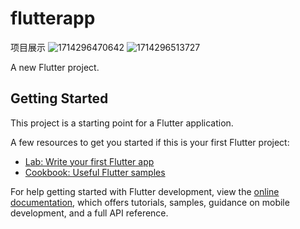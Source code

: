# flutterapp
项目展示
![1714296470642](https://github.com/yididid/flutter_appmy/assets/56509940/483065c3-1247-4e42-b1b3-dd1f0271032f)
![1714296513727](https://github.com/yididid/flutter_appmy/assets/56509940/af19a16d-24d7-4ee4-8b60-13c2652db044)


A new Flutter project.

## Getting Started

This project is a starting point for a Flutter application.

A few resources to get you started if this is your first Flutter project:

- [Lab: Write your first Flutter app](https://docs.flutter.dev/get-started/codelab)
- [Cookbook: Useful Flutter samples](https://docs.flutter.dev/cookbook)

For help getting started with Flutter development, view the
[online documentation](https://docs.flutter.dev/), which offers tutorials,
samples, guidance on mobile development, and a full API reference.

